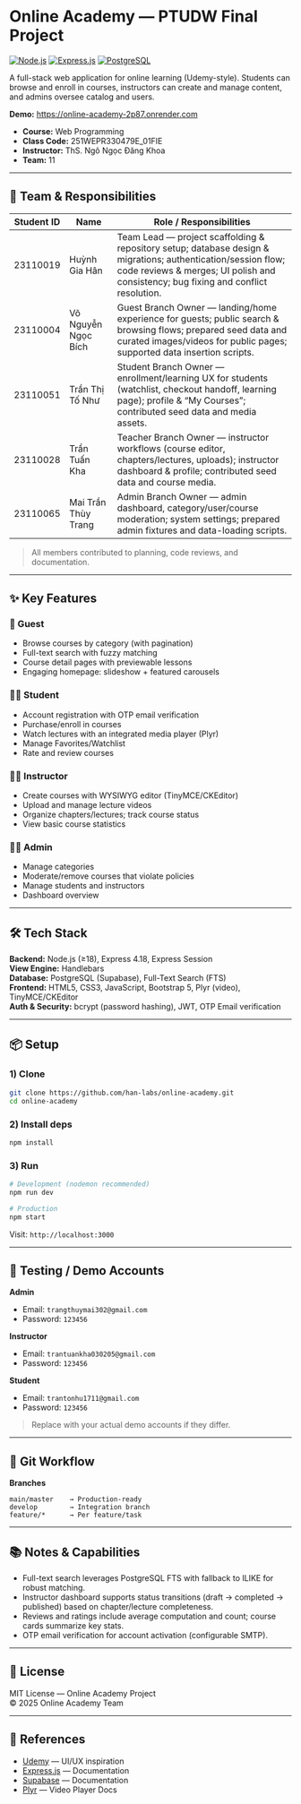 # Online Academy — PTUDW Final Project

[![Node.js](https://img.shields.io/badge/Node.js-%E2%89%A518.x-green.svg)](https://nodejs.org/)
[![Express.js](https://img.shields.io/badge/Express.js-4.18-blue.svg)](https://expressjs.com/)
[![PostgreSQL](https://img.shields.io/badge/PostgreSQL-Supabase-336791.svg)](https://supabase.com/)

A full-stack web application for online learning (Udemy-style). Students can browse and enroll in courses, instructors can create and manage content, and admins oversee catalog and users.

**Demo:** https://online-academy-2p87.onrender.com

- **Course:** Web Programming  
- **Class Code:** 251WEPR330479E_01FIE  
- **Instructor:** ThS. Ngô Ngọc Đăng Khoa  
- **Team:** 11
---

## 👥 Team & Responsibilities

| Student ID | Name                         | Role / Responsibilities |
|------------|------------------------------|-------------------------|
| 23110019   | Huỳnh Gia Hân                | Team Lead — project scaffolding & repository setup; database design & migrations; authentication/session flow; code reviews & merges; UI polish and consistency; bug fixing and conflict resolution. |
| 23110004   | Võ Nguyễn Ngọc Bích          | Guest Branch Owner — landing/home experience for guests; public search & browsing flows; prepared seed data and curated images/videos for public pages; supported data insertion scripts. |
| 23110051   | Trần Thị Tố Như              | Student Branch Owner — enrollment/learning UX for students (watchlist, checkout handoff, learning page); profile & “My Courses”; contributed seed data and media assets. |
| 23110028   | Trần Tuấn Kha                | Teacher Branch Owner — instructor workflows (course editor, chapters/lectures, uploads); instructor dashboard & profile; contributed seed data and course media. |
| 23110065   | Mai Trần Thùy Trang          | Admin Branch Owner — admin dashboard, category/user/course moderation; system settings; prepared admin fixtures and data-loading scripts.|

> All members contributed to planning, code reviews, and documentation.


---

## ✨ Key Features

### 👀 Guest
- Browse courses by category (with pagination)
- Full-text search with fuzzy matching
- Course detail pages with previewable lessons
- Engaging homepage: slideshow + featured carousels

### 👨‍🎓 Student
- Account registration with OTP email verification
- Purchase/enroll in courses
- Watch lectures with an integrated media player (Plyr)
- Manage Favorites/Watchlist
- Rate and review courses

### 👨‍🏫 Instructor
- Create courses with WYSIWYG editor (TinyMCE/CKEditor)
- Upload and manage lecture videos
- Organize chapters/lectures; track course status
- View basic course statistics

### 🧑‍💼 Admin
- Manage categories
- Moderate/remove courses that violate policies
- Manage students and instructors
- Dashboard overview

---

## 🛠 Tech Stack

**Backend:** Node.js (≥18), Express 4.18, Express Session  
**View Engine:** Handlebars  
**Database:** PostgreSQL (Supabase), Full-Text Search (FTS)  
**Frontend:** HTML5, CSS3, JavaScript, Bootstrap 5, Plyr (video), TinyMCE/CKEditor  
**Auth & Security:** bcrypt (password hashing), JWT, OTP Email verification

---

## 📦 Setup

### 1) Clone
```bash
git clone https://github.com/han-labs/online-academy.git
cd online-academy
```

### 2) Install deps
```bash
npm install
```

### 3) Run
```bash
# Development (nodemon recommended)
npm run dev

# Production
npm start
```

Visit: `http://localhost:3000`

---

## 🧪 Testing / Demo Accounts

**Admin**
- Email: `trangthuymai302@gmail.com`  
- Password: `123456`

**Instructor**
- Email: `trantuankha030205@gmail.com`  
- Password: `123456`

**Student**
- Email: `trantonhu1711@gmail.com`  
- Password: `123456`

> Replace with your actual demo accounts if they differ.

---

## 🌿 Git Workflow

**Branches**
```
main/master    → Production-ready
develop        → Integration branch
feature/*      → Per feature/task
```

---

## 📚 Notes & Capabilities

- Full-text search leverages PostgreSQL FTS with fallback to ILIKE for robust matching.
- Instructor dashboard supports status transitions (draft → completed → published) based on chapter/lecture completeness.
- Reviews and ratings include average computation and count; course cards summarize key stats.
- OTP email verification for account activation (configurable SMTP).

---

## 📝 License

MIT License — Online Academy Project  
© 2025 Online Academy Team

---

## 🙏 References

- [Udemy](https://www.udemy.com) — UI/UX inspiration  
- [Express.js](https://expressjs.com/) — Documentation  
- [Supabase](https://supabase.com/docs) — Documentation  
- [Plyr](https://plyr.io/) — Video Player Docs
